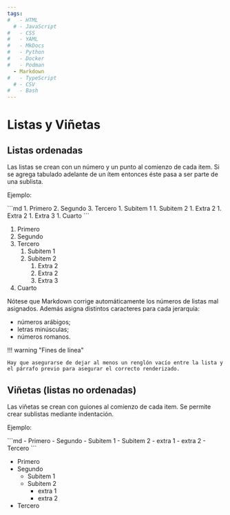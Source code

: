```yaml
---
tags:
#   - HTML
  # - JavaScript
#   - CSS
#   - YAML
#   - MkDocs
#   - Python
#   - Docker
#   - Podman
  - Markdown
#   - TypeScript
  # - CSV
#   - Bash
---
```



# Listas y Viñetas


## Listas ordenadas

Las listas se crean con un número y un punto al comienzo de cada item. 
Si se agrega tabulado adelante de un ítem entonces éste pasa a ser parte de una sublista.


Ejemplo:

<div class="grid" markdown>
```md
1. Primero
2. Segundo
3. Tercero
    1. Subitem 1
    1. Subitem 2
        1. Extra 2
        1. Extra 2
        1. Extra 3
1. Cuarto
```

1. Primero  
2. Segundo  
3. Tercero  
    1. Subitem 1
    1. Subitem 2
        1. Extra 2
        1. Extra 2
        1. Extra 3
1. Cuarto  

</div>

Nótese que Markdown corrige automáticamente los números de listas mal asignados. 
Además asigna distintos caracteres para cada jerarquía:

- números arábigos;
- letras minúsculas;
- números romanos.


!!! warning "Fines de línea"

    Hay que asegurarse de dejar al menos un renglón vacío entre la lista y el párrafo previo para asegurar el correcto renderizado.



## Viñetas (listas no ordenadas)
Las viñetas se crean con guiones al comienzo de cada item. Se permite crear sublistas mediante indentación.


Ejemplo:

<div class="grid" markdown>
```md
- Primero
- Segundo
    - Subitem 1
    - Subitem 2
        - extra 1 
        - extra 2
- Tercero
```

- Primero
- Segundo
    - Subitem 1
    - Subitem 2
        - extra 1 
        - extra 2
- Tercero


</div>
